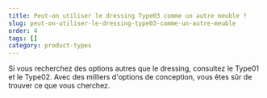 ```yaml
---
title: Peut-on utiliser le dressing Type03 comme un autre meuble ?
slug: peut-on-utiliser-le-dressing-type03-comme-un-autre-meuble
order: 4
tags: []
category: product-types
---
```


Si vous recherchez des options autres que le dressing, consultez le Type01 et le Type02. Avec des milliers d'options de conception, vous êtes sûr de trouver ce que vous cherchez.
